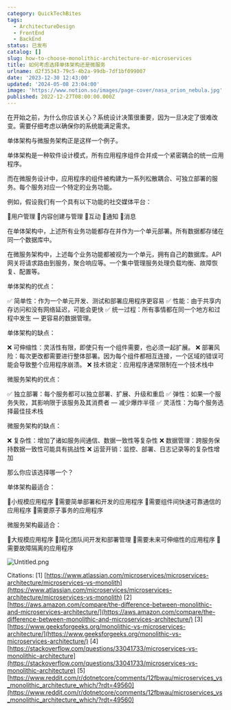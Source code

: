 ```yaml
---
category: QuickTechBites
tags:
  - ArchitectureDesign
  - FrontEnd
  - BackEnd
status: 已发布
catalog: []
slug: how-to-choose-monolithic-architecture-or-microservices
title: 如何考虑选择单体架构还是微服务
urlname: d2f35343-79c5-4b2a-99db-7df1bf099007
date: '2023-12-30 12:43:00'
updated: '2024-05-08 23:04:00'
image: 'https://www.notion.so/images/page-cover/nasa_orion_nebula.jpg'
published: 2022-12-27T08:00:00.000Z
---
```


在开始之前，为什么你应该关心？系统设计决策很重要，因为一旦决定了很难改变。需要仔细考虑以确保你的系统能满足需求。


单体架构与微服务架构正是这样一个例子。


单体架构是一种软件设计模式，所有应用程序组件合并成一个紧密耦合的统一应用程序。


而在微服务设计中，应用程序的组件被构建为一系列松散耦合、可独立部署的服务。每个服务对应一个特定的业务功能。


例如，假设我们有一个具有以下功能的社交媒体平台：


🔸用户管理
🔸内容创建与管理
🔸互动
🔸通知
🔸消息


在单体架构中，上述所有业务功能都存在并作为一个单元部署。所有数据都存储在同一个数据库中。


在微服务架构中，上述每个业务功能都被视为一个单元，拥有自己的数据库。API 网关将请求路由到服务，聚合响应等。一个集中管理服务处理负载均衡、故障恢复、配置等。


单体架构的优点：


✅ 简单性：作为一个单元开发、测试和部署应用程序更容易
✅ 性能：由于共享内存访问和没有网络延迟，可能会更快
✅ 统一过程：所有事情都在同一个地方和过程中发生 — 更容易的数据管理。


单体架构的缺点：


❌ 可伸缩性：灵活性有限，即使只有一个组件需要，也必须一起扩展。
❌ 部署风险：每次更改都需要进行整体部署。因为每个组件都相互连接，一个区域的错误可能会导致整个应用程序崩溃。
❌ 技术锁定：应用程序通常限制在一个技术栈中


微服务架构的优点：


✅ 独立部署：每个服务都可以独立部署、扩展、升级和重启
✅ 弹性：如果一个服务失败，其影响限于该服务及其消费者 — 减少爆炸半径
✅ 灵活性：为每个服务选择最佳技术栈


微服务架构的缺点：


❌ 复杂性：增加了诸如服务间通信、数据一致性等复杂性
❌ 数据管理：跨服务保持数据一致性可能具有挑战性
❌ 运营开销：监控、部署、日志记录等的复杂性增加


那么你应该选择哪一个？


单体架构最适合：


🔹小规模应用程序
🔹需要简单部署和开发的应用程序
🔹需要组件间快速可靠通信的应用程序
🔹需要原子事务的应用程序


微服务架构最适合：


🔸大规模应用程序
🔸简化团队间开发和部署管理
🔸需要未来可伸缩性的应用程序
🔸需要故障隔离的应用程序


![Untitled.png](https://prod-files-secure.s3.us-west-2.amazonaws.com/5d24fe63-e567-4804-86f9-9fdc62e13082/8d149051-cc00-4198-a3d7-e00805eb8f9e/Untitled.png?X-Amz-Algorithm=AWS4-HMAC-SHA256&X-Amz-Content-Sha256=UNSIGNED-PAYLOAD&X-Amz-Credential=ASIAZI2LB466SBV5ZT5C%2F20250317%2Fus-west-2%2Fs3%2Faws4_request&X-Amz-Date=20250317T213356Z&X-Amz-Expires=3600&X-Amz-Security-Token=IQoJb3JpZ2luX2VjEPX%2F%2F%2F%2F%2F%2F%2F%2F%2F%2FwEaCXVzLXdlc3QtMiJIMEYCIQCjpvDxkWDLC6W5XJkQXRRwagmqXu3p0SdgOAnw23Xz%2FwIhAKuPAQ8U%2BOt9uFtPg%2FbEsTcfo7uqoprBDWChlBqxm8iNKv8DCE4QABoMNjM3NDIzMTgzODA1Igxdl1AJXm%2BTdqcSQcAq3APPtiDyclArtWOp%2BLFYN1BVVRTl5L4Y2zHPoI%2BKd8VlNEwQeiPaBrT7mcez5mlHWt6pDYKM5KcRADEqcHFsN2V2r2HFaLFjcCwqCn61eG2P8IjvSxNzqfOtDeri5pBhIYY2yN5AwNihYkyoFeTyaNBRHLGyPZOxXhrviOQuIMg42fjpJT2iup7Suj0xu%2BJ0zUyV8UIBEyvrMMZsDBqRy4Mkjl0cw%2F1pV8P6VUKcj2WRl6tjzTZEc9zB5AVaIMX5exDxa89%2BzJwi1dTKUzncRDh%2FbVLT2PXmrQtWmo03QmreRrz8xjkp9OAm%2BVKiyVE88URfUEynBi9QHpjfxAvsON46VDoxJ5KEtIcLM3tSi4kcRDzHoa1tnsd%2Bjnf0mSRlHu4HTMDXiRX7YrLimLhGvkjgxtF0mSKRqLVSEjdtn5TMQZ9%2F0HP3XAyFq5aA%2FN1h4tv1d7pvciZ1HtxmgSx1guoMSgPzhFD1cqiCqhiwTgNQADGHpY8axjhAiM86KzcGvyM0%2FHCMnlth81FQDEAtcXEjC%2BPAGinUU1114AlfYlXLmP5Ow5afxplwVZOgEM5%2F6ayVV7DHGVk4RCLqU%2F3HH50Jfxqa27%2FWgapnWs9KeyMOAQFCqKYJ6i3MM7C%2FHDDAoOK%2BBjqkAQAFh5YnNXGv3eXY%2BR05OoBmmTqU45iN8s1PzUkUyuFck6pLB5HFJ3viQNPuEpyiINVWe5iIZZi3gI7e%2B5Hdw9AgASEoUXm5yyzFA7fRPfydjpemzRR%2FBXc2Ox4nt%2Fl8dl0Gf1nSWeC1YYqe8z7e%2BwNALGVmpFpeRoyzmVlJjdARzCXFicSPLWGN2%2F7doOskeTKS4ZJ3F5iYkDd0GV26YyPjuHqU&X-Amz-Signature=d57aca4f595183a11fe8319b6f307c5afbfe4b2866508b313280b6dbf35a3fda&X-Amz-SignedHeaders=host&x-id=GetObject)


Citations:
[1] [https://www.atlassian.com/microservices/microservices-architecture/microservices-vs-monolith](https://www.atlassian.com/microservices/microservices-architecture/microservices-vs-monolith)
[2] [https://aws.amazon.com/compare/the-difference-between-monolithic-and-microservices-architecture/](https://aws.amazon.com/compare/the-difference-between-monolithic-and-microservices-architecture/)
[3] [https://www.geeksforgeeks.org/monolithic-vs-microservices-architecture/](https://www.geeksforgeeks.org/monolithic-vs-microservices-architecture/)
[4] [https://stackoverflow.com/questions/33041733/microservices-vs-monolithic-architecture](https://stackoverflow.com/questions/33041733/microservices-vs-monolithic-architecture)
[5] [https://www.reddit.com/r/dotnetcore/comments/12fbwau/microservices_vs_monolithic_architecture_which/?rdt=49560](https://www.reddit.com/r/dotnetcore/comments/12fbwau/microservices_vs_monolithic_architecture_which/?rdt=49560)

